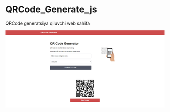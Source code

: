 # QRCode_Generate_js
QRCode generatsiya qiluvchi web sahifa

![rasm topilmadi](https://github.com/shahzodbek97/QRCode_Generate_js/blob/master/img/img.png?raw=true)
